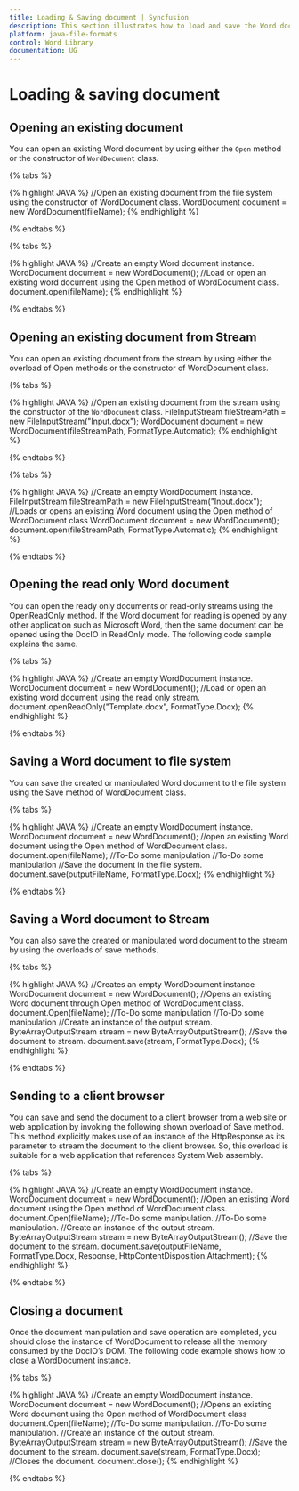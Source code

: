 ```yaml
---
title: Loading & Saving document | Syncfusion
description: This section illustrates how to load and save the Word document using Syncfusion Word library (Essential DocIO)
platform: java-file-formats
control: Word Library
documentation: UG
---
```

# Loading & saving document

## Opening an existing document

You can open an existing Word document by using either the `Open` method or the constructor of `WordDocument` class.

{% tabs %}  

{% highlight JAVA %}
//Open an existing document from the file system using the constructor of WordDocument class.
WordDocument document = new WordDocument(fileName);
{% endhighlight %}

{% endtabs %}

{% tabs %} 
 
{% highlight JAVA %}
//Create an empty Word document instance.
WordDocument document = new WordDocument();
//Load or open an existing word document using the Open method of WordDocument class.
document.open(fileName);
{% endhighlight %}

{% endtabs %}  

## Opening an existing document from Stream

You can open an existing document from the stream by using either the overload of Open methods or the constructor of WordDocument class.

{% tabs %}  

{% highlight JAVA %}
//Open an existing document from the stream using the constructor of the `WordDocument` class.
FileInputStream fileStreamPath = new FileInputStream("Input.docx");
WordDocument document = new WordDocument(fileStreamPath, FormatType.Automatic);
{% endhighlight %}

{% endtabs %}  

{% tabs %}   

{% highlight JAVA %}
//Create an empty WordDocument instance.
FileInputStream fileStreamPath = new FileInputStream("Input.docx");
//Loads or opens an existing Word document using the Open method of WordDocument class
WordDocument document = new WordDocument();
document.open(fileStreamPath, FormatType.Automatic);
{% endhighlight %}

{% endtabs %}  

## Opening the read only Word document

You can open the ready only documents or read-only streams using the OpenReadOnly method. If the Word document for reading is opened by any other application such as Microsoft Word, then the same document can be opened using the DocIO in ReadOnly mode. The following code sample explains the same.

{% tabs %}  
  
{% highlight JAVA %}
//Create an empty WordDocument instance.
WordDocument document = new WordDocument();
//Load or open an existing word document using the read only stream.
document.openReadOnly("Template.docx", FormatType.Docx);
{% endhighlight %} 

{% endtabs %}

## Saving a Word document to file system

You can save the created or manipulated Word document to the file system using the Save method of WordDocument class.

{% tabs %}  

{% highlight JAVA %}
//Create an empty WordDocument instance.
WordDocument document = new WordDocument();
//open an existing Word document using the Open method of WordDocument class.
document.open(fileName);
//To-Do some manipulation
//To-Do some manipulation
//Save the document in the file system.
document.save(outputFileName, FormatType.Docx);
{% endhighlight %}

{% endtabs %} 

## Saving a Word document to Stream

You can also save the created or manipulated word document to the stream by using the overloads of save methods.

{% tabs %} 

{% highlight JAVA %}
//Creates an empty WordDocument instance
WordDocument document = new WordDocument();
//Opens an existing Word document through Open method of WordDocument class.
document.Open(fileName);
//To-Do some manipulation
//To-Do some manipulation
//Create an instance of the output stream.
ByteArrayOutputStream stream = new ByteArrayOutputStream();
//Save the document to stream.
document.save(stream, FormatType.Docx);
{% endhighlight %}

{% endtabs %}  

## Sending to a client browser

You can save and send the document to a client browser from a web site or web application by invoking the following shown overload of Save method. This method explicitly makes use of an instance of the HttpResponse as its parameter to stream the document to the client browser. So, this overload is suitable for a web application that references System.Web assembly.

{% tabs %}  

{% highlight JAVA %}
//Create an empty WordDocument instance.
WordDocument document = new WordDocument();
//Open an existing Word document using the Open method of WordDocument class.
document.Open(fileName);
//To-Do some manipulation.
//To-Do some manipulation.
//Create an instance of the output stream.
ByteArrayOutputStream stream = new ByteArrayOutputStream();
//Save the document to the stream.
document.save(outputFileName, FormatType.Docx, Response, HttpContentDisposition.Attachment);
{% endhighlight %}

{% endtabs %}  

## Closing a document

Once the document manipulation and save operation are completed, you should close the instance of WordDocument to release all the memory consumed by the DocIO’s DOM. The following code example shows how to close a WordDocument instance.

{% tabs %}  

{% highlight JAVA %}
//Create an empty WordDocument instance.
WordDocument document = new WordDocument();
//Opens an existing Word document using the Open method of WordDocument class
document.Open(fileName);
//To-Do some manipulation.
//To-Do some manipulation.
//Create an instance of the output stream.
ByteArrayOutputStream stream = new ByteArrayOutputStream();
//Save the document to the stream.
document.save(stream, FormatType.Docx);
//Closes the document.
document.close();
{% endhighlight %}

{% endtabs %}